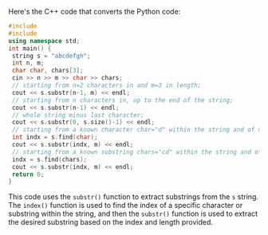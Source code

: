 Here's the C++ code that converts the Python code:
```cpp
#include 
#include 
using namespace std;
int main() {
 string s = "abcdefgh";
 int n, m;
 char char, chars[3];
 cin >> n >> m >> char >> chars;
 // starting from n=2 characters in and m=3 in length;
 cout << s.substr(n-1, m) << endl;
 // starting from n characters in, up to the end of the string;
 cout << s.substr(n-1) << endl;
 // whole string minus last character;
 cout << s.substr(0, s.size()-1) << endl;
 // starting from a known character char="d" within the string and of m length;
 int indx = s.find(char);
 cout << s.substr(indx, m) << endl;
 // starting from a known substring chars="cd" within the string and of m length. 
 indx = s.find(chars);
 cout << s.substr(indx, m) << endl;
 return 0;
}
```
This code uses the `substr()` function to extract substrings from the `s` string. The `index()` function is used to find the index of a specific character or substring within the string, and then the `substr()` function is used to extract the desired substring based on the index and length provided.

